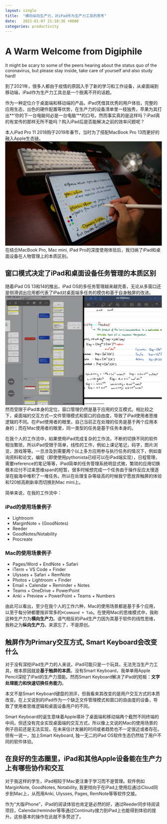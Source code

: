 ```yaml
---
layout: single
title:  "横向纵向生产力，对iPad作为生产力工具的思考"
date:   2021-01-07 21:18:36 +0800
categories: productivity
---
```


# A Warm Welcome from Digiphile

It might be scary to some of the peers hearing about the status quo of the coronavirus, but please stay inside, take care of yourself and also study hard! 

到了2021年，很多人都由于疫情的原因入手了新的学习和工作设备，从桌面端到移动端，iPad作为生产力工具总是一个脱离不开的话题。

作为一种定位介于桌面端和移动端的产品，iPad凭借其优秀的用户体验，完整的应用生态，出色的硬件配置等优势，在生产力的设备清单里一枝独秀，苹果为其打出**’你的下一台电脑何必是一台电脑’**的口号。然而事实真的是这样吗？iPad真的有宣传的那样无所不能吗？购入iPad后是否能解决之前的效率问题呢？

本人iPad Pro 11 2018购于2019年春节，当时为了搭配MacBook Pro 13而更好的融入Apple生态链。
![iPad Pro 11][image-1]
在结合MacBook Pro, Mac mini, iPad Pro的深度使用体验后，我归纳了iPad和桌面设备在人物管理上的本质区别。

## 窗口模式决定了iPad和桌面设备任务管理的本质区别
随着iPad OS 13和14的推出，iPad OS的多任务管理越来越完善，无论从多窗口还是侧滑调出应用都代表了iPad对桌面端多任务的模仿和基于自身触屏的改进。
![iPad Window][image-2]
然而受限于iPad本身的定位，窗口管理仍然是基于应用的交互模式。相比较之下，桌面端的交互方式—文件管理模式和窗口的自由度，导致了iPad使用者思维逻辑的不同。在iPad使用者的眼里，自己当前正在处理的任务是基于两个应用本身的；而在Mac使用者的眼里，同一类型的任务是基于任务本身的。

在我个人的工作流中，如果使用iPad完成复杂的工作流，不断的切换不同的软件相当繁琐，所以iPad受限于简单，线性的工作，例如上课记笔记，码字，图片浏览，游戏等等。一旦涉及到需要两个以上多方应用参与执行任务的情况下，例如查询资料和论文，编程（即使使用pythonista已经可以在iPad端实现），日程管理，需要reference的笔记等等，iPad简单的任务管理系统明显式微，繁琐的应用切换根本应付不过来思维span的短暂，很多时候想完成一个任务由于操作反应太慢逐渐在脑海中堆积了一堆任务。所以在处理复杂等级高的时候我宁愿放弃触屏的体验和120帧高刷新率而切换到Mac mini上。

简单来说，在我的工作流中：
### iPad的使用场景例子
- Lightroom
- MarginNote + (GoodNotes)
- Reeder
- GoodNotes/Notability
- Procreate
### Mac的使用场景例子
- Pages/Word + EndNote + Safari
- iTerm + VS Code + Finder
- Ulysses + Safari + RemNote
- Photos + Lightroom + Finder
- Email + Calendar + Reminder + Notes
- Teams + OneDrive + PowerPoint
- Anki + Preview + PowerPoint + Teams + Numbers

由此可以看出，至少在我个人的工作六种，Mac的使用场景都是基于多个应用，以至于每分钟都要按非常多的`⌘Command + Tab`。在使用Mac的思维模式中，我称这种生产力为**横向生产力**。语气相反的iPad生产力因为其基于软件的线性思维，我称之为**纵向生产力**。来源忘了，不是原创。

## 触屏作为Primary交互方式, Smart Keyboard会改变什么
对于没有深挖iPad生产力的人来说，iPad可能只是一个玩具，无法充当生产力工具，根本原因就是**基于触屏的本质**。没有Smart Keyboard，我单单用Apple Pencil深挖了iPad的生产力潜能。然而Smart Keyboard解决了iPad的短板：**文字处理能力和快速切换任务能力**。

本文不是Smart Keyboard键盘的测评，但我看来其改变的是用户交互方式的本质改变。在上文说到的iPad作为一个缺乏文件管理模式和窗口的自由度的设备，导致了使用者思维逻辑和桌面设备用户的不同。

Smart Keyboard的诞生意味着Apple填补了桌面端和移动端两个截然不同终端的中间，但还没有完全实现桌面端的交互方式，所以像上文说的Mac的使用场景的例子目前还是无法实现，在未来估计发展的时间或者趋势也不一定很近或者存在。但有一说一，加上Smart Keyboard, 独一无二的iPad OS软件生态仍然给了用户不同的软件体验。

## 在良好的生态圈里，iPad和其他Apple设备能在生产力上有哪些协作和交互
对于我这样的学生，iPad相较于Mac更注重于学习而不是管理。软件例如MarginNote, GoodNotes, Notability, 我更倾向于在iPad上使用后通过iCloud同步到Mac上，从而用Anki, Ulysses, Pages, RemNote等等软件交接。

作为“大版iPhone”，iPad的阅读体验也肯定是必然的好，通过Reeder同步待阅读项目，Calendar/reminder等等通过Continuity接力到iPad上也能得到体验的提升。这些基本的操作在此就不多赘述了。

[image-1]:	/2021-01-07-%E6%A8%AA%E5%90%91%E7%BA%B5%E5%90%91%E7%94%9F%E4%BA%A7%E5%8A%9B%EF%BC%8C%E5%AF%B9iPad%E4%BD%9C%E4%B8%BA%E7%94%9F%E4%BA%A7%E5%8A%9B%E5%B7%A5%E5%85%B7%E7%9A%84%E6%80%9D%E8%80%83/E0D1D6B4-7AC6-4E70-A9EC-F69047E29690.JPG
[image-2]:	/2021-01-07-%E6%A8%AA%E5%90%91%E7%BA%B5%E5%90%91%E7%94%9F%E4%BA%A7%E5%8A%9B%EF%BC%8C%E5%AF%B9iPad%E4%BD%9C%E4%B8%BA%E7%94%9F%E4%BA%A7%E5%8A%9B%E5%B7%A5%E5%85%B7%E7%9A%84%E6%80%9D%E8%80%83/IMG_95F3684F118A-1.jpeg